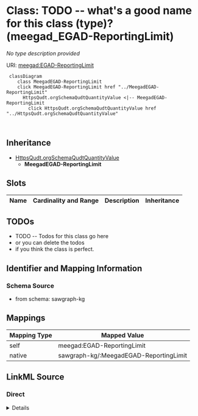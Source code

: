 

# Class: TODO -- what's a good name for this class (type)? (meegad_EGAD-ReportingLimit)


_No type description provided_





URI: [meegad:EGAD-ReportingLimit](http://sawgraph.spatialai.org/v1/me-egad#EGAD-ReportingLimit)






```mermaid
 classDiagram
    class MeegadEGAD-ReportingLimit
    click MeegadEGAD-ReportingLimit href "../MeegadEGAD-ReportingLimit"
      HttpsQudt.orgSchemaQudtQuantityValue <|-- MeegadEGAD-ReportingLimit
        click HttpsQudt.orgSchemaQudtQuantityValue href "../HttpsQudt.orgSchemaQudtQuantityValue"
      
      
```





## Inheritance
* [HttpsQudt.orgSchemaQudtQuantityValue](../classes/HttpsQudt.orgSchemaQudtQuantityValue.md)
    * **MeegadEGAD-ReportingLimit**



## Slots

| Name | Cardinality and Range | Description | Inheritance |
| ---  | --- | --- | --- |









## TODOs

* TODO -- Todos for this class go here
* or you can delete the todos
* if you think the class is perfect.

## Identifier and Mapping Information







### Schema Source


* from schema: sawgraph-kg




## Mappings

| Mapping Type | Mapped Value |
| ---  | ---  |
| self | meegad:EGAD-ReportingLimit |
| native | sawgraph-kg/:MeegadEGAD-ReportingLimit |







## LinkML Source

<!-- TODO: investigate https://stackoverflow.com/questions/37606292/how-to-create-tabbed-code-blocks-in-mkdocs-or-sphinx -->

### Direct

<details>
```yaml
name: meegad_EGAD-ReportingLimit
description: No type description provided
title: TODO -- what's a good name for this class (type)?
todos:
- TODO -- Todos for this class go here
- or you can delete the todos
- if you think the class is perfect.
notes:
- Class with 142152 occurences.
from_schema: sawgraph-kg
rank: 1000
is_a: https___qudt.org_schema_qudt_QuantityValue
class_uri: meegad:EGAD-ReportingLimit

```
</details>

### Induced

<details>
```yaml
name: meegad_EGAD-ReportingLimit
description: No type description provided
title: TODO -- what's a good name for this class (type)?
todos:
- TODO -- Todos for this class go here
- or you can delete the todos
- if you think the class is perfect.
notes:
- Class with 142152 occurences.
from_schema: sawgraph-kg
rank: 1000
is_a: https___qudt.org_schema_qudt_QuantityValue
class_uri: meegad:EGAD-ReportingLimit

```
</details>